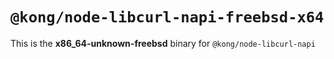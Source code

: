 # `@kong/node-libcurl-napi-freebsd-x64`

This is the **x86_64-unknown-freebsd** binary for `@kong/node-libcurl-napi`
